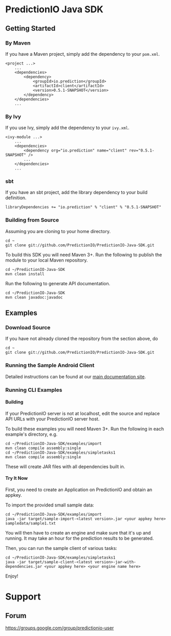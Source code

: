 PredictionIO Java SDK
=====================

Getting Started
---------------

### By Maven

If you have a Maven project, simply add the dependency to your `pom.xml`.

    <project ...>
        ...
        <dependencies>
            <dependency>
                <groupId>io.prediction</groupId>
                <artifactId>client</artifactId>
                <version>0.5.1-SNAPSHOT</version>
            </dependency>
        </dependencies>
        ...

### By Ivy

If you use Ivy, simply add the dependency to your `ivy.xml`.

    <ivy-module ...>
        ...
        <dependencies>
            <dependency org="io.prediction" name="client" rev="0.5.1-SNAPSHOT" />
            ...
        </dependencies>
        ...

### sbt

If you have an sbt project, add the library dependency to your build definition.

    libraryDependencies += "io.prediction" % "client" % "0.5.1-SNAPSHOT"

### Building from Source

Assuming you are cloning to your home directory.

    cd ~
    git clone git://github.com/PredictionIO/PredictionIO-Java-SDK.git

To build this SDK you will need Maven 3+. Run the following to publish the module to your local Maven repository.

    cd ~/PredictionIO-Java-SDK
    mvn clean install

Run the following to generate API documentation.

    cd ~/PredictionIO-Java-SDK
    mvn clean javadoc:javadoc

Examples
--------

### Download Source

If you have not already cloned the repository from the section above, do

    cd ~
    git clone git://github.com/PredictionIO/PredictionIO-Java-SDK.git

### Running the Sample Android Client

Detailed instructions can be found at our [main documentation site](http://docs.prediction.io/tutorials/android-client.html).

### Running CLI Examples

#### Building

If your PredictionIO server is not at localhost, edit the source and replace API URLs with your PredictionIO server host.

To build these examples you will need Maven 3+.
Run the following in each example's directory, e.g.

    cd ~/PredictionIO-Java-SDK/examples/import
    mvn clean compile assembly:single
    cd ~/PredictionIO-Java-SDK/examples/simpletasks1
    mvn clean compile assembly:single

These will create JAR files with all dependencies built in.

#### Try It Now

First, you need to create an Application on PredictionIO and obtain an appkey.

To import the provided small sample data:

    cd ~/PredictionIO-Java-SDK/examples/import
    java -jar target/sample-import-<latest version>.jar <your appkey here> sampledata/sample1.txt 

You will then have to create an engine and make sure that it's up and running. It may take an hour for the prediction results to be generated.  

Then, you can run the sample client of various tasks:

    cd ~/PredictionIO-Java-SDK/examples/simpletasks1
    java -jar target/sample-client-<latest version>-jar-with-dependencies.jar <your appkey here> <your engine name here>

Enjoy!

Support
=======

Forum
-----

https://groups.google.com/group/predictionio-user
